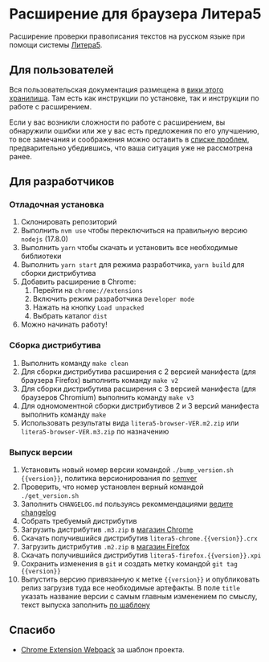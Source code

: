 Расширение для браузера Литера5
===============================

Расширение проверки правописания текстов на русском языке при помощи системы [Литера5](https://litera5.ru).

Для пользователей
-----------------

Вся пользовательская документация размещена в [вики этого хранилища](https://github.com/orfogrammatika/litera5-browser-extension/wiki). Там есть как инструкции по установке, так и инструкции по работе с расширением.

Если у вас возникли сложности по работе с расширением, вы обнаружили ошибки или же у вас есть предложения по его улучшению, то все замечания и соображения можно оставить в [списке проблем](https://github.com/orfogrammatika/litera5-browser-extension/issues), предварительно убедившись, что ваша ситуация уже не рассмотрена ранее.

Для разработчиков
-----------------

### Отладочная установка ###

1. Склонировать репозиторий
2. Выполнить `nvm use` чтобы переключиться на правильную версию `nodejs` (17.8.0)
2. Выполнить `yarn` чтобы скачать и установить все необходимые библиотеки
3. Выполнить `yarn start` для режима разработчика, `yarn build` для сборки дистрибутива
4. Добавить расширение в Chrome:
   1. Перейти на `chrome://extensions`
   2. Включить режим разработчика `Developer mode`
   3. Нажать на кнопку `Load unpacked`
   4. Выбрать каталог `dist`
5. Можно начинать работу!

### Сборка дистрибутива ###

1. Выполнить команду `make clean`
2. Для сборки дистрибутива расширения с 2 версией манифеста (для браузера Firefox) выполнить команду `make v2`
3. Для сборки дистрибутива расширения с 3 версией манифеста (для браузеров Chromium) выполнить команду `make v3`
4. Для одномоментной сборки дистрибутивов 2 и 3 версий манифеста выполнить команду `make`
5. Использовать результаты вида `litera5-browser-VER.m2.zip` или `litera5-browser-VER.m3.zip` по назначению 

### Выпуск версии ###

1. Установить новый номер версии командой `./bump_version.sh {{version}}`, политика версионирования по [semver](https://semver.org/lang/ru/)
2. Проверить, что номер установлен верный командой `./get_version.sh`
3. Заполнить `CHANGELOG.md` пользуясь рекоммендациями [ведите changelog](https://keepachangelog.com/ru/1.0.0/)
4. Собрать требуемый дистрибутив
5. Загрузить дистрибутив `.m3.zip` в [магазин Chrome](https://chrome.google.com/u/1/webstore/devconsole/)
6. Скачать получившийся дистрибутив `litera5-chrome.{{version}}.crx`
7. Загрузить дистрибутив `.m2.zip` в [магазин Firefox](https://addons.mozilla.org/ru/developers/)
8. Скачать получившийся дистрибутив `litera5-firefox.{{version}}.xpi`
9. Сохранить изменения в `git` и создать метку командой `git tag {{version}}`
10. Выпустить версию привязанную к метке `{{version}}` и опубликовать релиз загрузив туда все необходимые артефакты. В поле `title` указать название версии с самым главным изменением по смыслу, текст выпуска заполнить [по шаблону](https://github.com/orfogrammatika/litera5-browser-extension/wiki/_release)

Спасибо
-------

- [Chrome Extension Webpack](https://github.com/sszczep/chrome-extension-webpack) за шаблон проекта.
